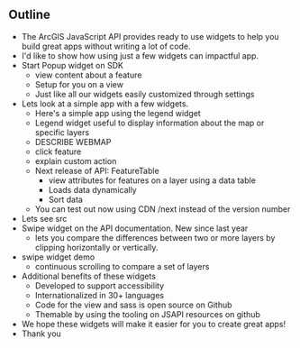 ## Outline

- The ArcGIS JavaScript API provides ready to use widgets to help you build great apps without writing a lot of code.
- I'd like to show how using just a few widgets can impactful app.
- Start Popup widget on SDK
  - view content about a feature
  - Setup for you on a view
  - Just like all our widgets easily customized through settings
- Lets look at a simple app with a few widgets.
  - Here's a simple app using the legend widget
  - Legend widget useful to display information about the map or specific layers
  - DESCRIBE WEBMAP
  - click feature
  - explain custom action
  - Next release of API: FeatureTable
    - view attributes for features on a layer using a data table
    - Loads data dynamically
    - Sort data
  - You can test out now using CDN /next instead of the version number
- Lets see src
- Swipe widget on the API documentation. New since last year
  - lets you compare the differences between two or more layers by clipping horizontally or vertically.
- swipe widget demo
  - continuous scrolling to compare a set of layers
- Additional benefits of these widgets
  - Developed to support accessibility
  - Internationalized in 30+ languages
  - Code for the view and sass is open source on Github
  - Themable by using the tooling on JSAPI resources on github
- We hope these widgets will make it easier for you to create great apps!
- Thank you
